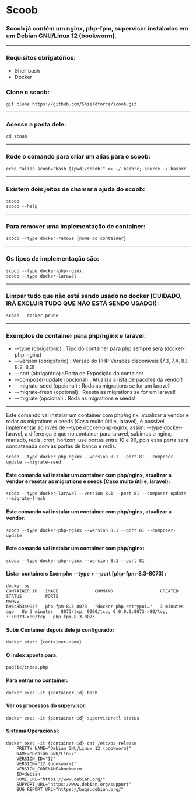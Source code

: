 # Scoob

### Scoob já contém um nginx, php-fpm, supervisor instalados em um Debian GNU/Linux 12 (bookworm).

---

### Requisitos obrigatórios:
- Shell bash
- Docker

### Clone o scoob:
```
git clone https://github.com/Shieldforce/scoob.git
```
---

### Acesse a pasta dele:
```
cd scoob
```
---

### Rode o comando para criar um alias para o scoob: 
```
echo "alias scoob='bash $(pwd)/scoob'" >> ~/.bashrc; source ~/.bashrc
```
---

### Existem dois jeitos de chamar a ajuda do scoob:
```
scoob
scoob --help
```
---

### Para remover uma implementação de container:
```
scoob --type docker-remove {nome do container}
```
---

### Os tipos de implementação são:
```
scoob --type docker-php-nginx
scoob --type docker-laravel
```
---

### Limpar tudo que não está sendo usado no docker (CUIDADO, IRÁ EXCLUIR TUDO QUE NÃO ESTÁ SENDO USADO!):
```
scoob --docker-prune
```
---

### Exemplos de container para php/nginx e laravel:
- --type                (obrigatório) : Tipo do container para php sempre será (docker-php-nginx)
- --version             (obrigatório) : Versão do PHP Versões disponíveis (7.3, 7.4, 8.1, 8.2, 8.3)
- --port                (obrigatório) : Porta de Exposição do container
- --composer-update        (opcional) : Atualiza a lista de pacotes da vendor!
- --migrate-seed           (opcional) : Roda as migrations se for um laravel! 
- --migrate-fresh          (opcional) : Reseta as migrations se for um laravel! 
- --migrate                (opcional) : Roda as migrations e seeds!

---

Este comando vai instalar um container com php/nginx, atualizar a vendor e rodar as migrations e seeds (Caso muito útil e, laravel),
é possível implementar ao invés de --type docker-php-nginx, assim: --type docker-laravel, a diferença é que no container para laravel,
subimos o nginx, mariadb, redis, cron, horizon. use portas entre 10 e 99, pois essa porta será concatenada com as portas de banco e redis.
```
scoob --type docker-php-nginx --version 8.1 --port 81 --composer-update --migrate-seed
```

#### Este comando vai instalar um container com php/nginx, atualizar a vendor e resetar as migrations e seeds (Caso muito útil e, laravel):
```
scoob --type docker-laravel --version 8.1 --port 81 --composer-update --migrate-fresh
```

#### Este comando vai instalar um container com php/nginx, atualizar a vendor:
```
scoob --type docker-php-nginx --version 8.1 --port 81 --composer-update
```

#### Este comando vai instalar um container com php/nginx:
```
scoob --type docker-php-nginx --version 8.1 --port 81
```

#### Listar containers Exemplo:  --type + --port [php-fpm-8.3-8073] :
```
docker ps
CONTAINER ID   IMAGE              COMMAND                  CREATED         STATUS         PORTS                                                       NAMES
b96c8b3e9947   php-fpm-8.3-8073   "docker-php-entrypoi…"   3 minutes ago   Up 3 minutes   8073/tcp, 9000/tcp, 0.0.0.0:8073->80/tcp, :::8073->80/tcp   php-fpm-8.3-8073
```

#### Subir Container depois dele já configurado:
```
docker start {container-name}
```
#### O index aponta para:
```
public/index.php
```
#### Para entrar no container:
```
docker exec -it {container-id} bash
```

#### Ver os processos do supervisor:
```
docker exec -it {container-id} supervisorctl status
```

#### Sistema Operacional:
```
docker exec -it {container-id} cat /etc/os-release
    PRETTY_NAME="Debian GNU/Linux 12 (bookworm)"
    NAME="Debian GNU/Linux"
    VERSION_ID="12"
    VERSION="12 (bookworm)"
    VERSION_CODENAME=bookworm
    ID=debian
    HOME_URL="https://www.debian.org/"
    SUPPORT_URL="https://www.debian.org/support"
    BUG_REPORT_URL="https://bugs.debian.org/"
```
